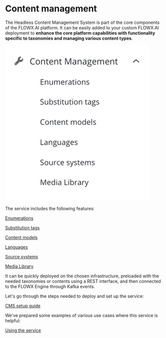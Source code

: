# Content management

The Headless Content Management System is part of the core components of the FLOWX.AI platform. It can be easily added to your custom FLOWX.AI deployment to **enhance the core platform capabilities with functionality specific to taxonomies and managing various content types**.

![](../../../img/content_management.png#center)

The service includes the following features:


[Enumerations](enumerations)

[Substitution tags](substitution-tags)

[Content models](content-models)

[Languages](languages)

[Source systems](source-systems)

[Media Library](media-library)

It can be quickly deployed on the chosen infrastructure, preloaded with the needed taxonomies or contents using a REST interface, and then connected to the FLOWX Engine through Kafka events.

Let's go through the steps needed to deploy and set up the service:

[CMS setup guide](../../../../platform-setup-guides/cms-setup-guide/cms-setup-guide.md)

We've prepared some examples of various use cases where this service is helpful:

[Using the service](using-the-service)
